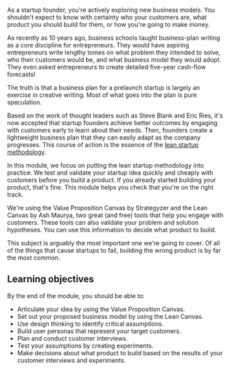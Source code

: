 As a startup founder, you're actively exploring new business models. You shouldn't expect to know with certainty who your customers are, what product you should build for them, or how you're going to make money.

As recently as 10 years ago, business schools taught business-plan writing as a core discipline for entrepreneurs. They would have aspiring entrepreneurs write lengthy tomes on what problem they intended to solve, who their customers would be, and what business model they would adopt. They even asked entrepreneurs to create detailed five-year cash-flow forecasts!

The truth is that a business plan for a prelaunch startup is largely an exercise in creative writing. Most of what goes into the plan is pure speculation.

Based on the work of thought leaders such as Steve Blank and Eric Ries, it's now accepted that startup founders achieve better outcomes by engaging with customers early to learn about their needs. Then, founders create a lightweight business plan that they can easily adapt as the company progresses. This course of action is the essence of the [lean startup methodology](https://hbr.org/2013/05/why-the-lean-start-up-changes-everything?azure-portal=true).

In this module, we focus on putting the lean startup methodology into practice. We test and validate your startup idea quickly and cheaply with customers before you build a product. If you already started building your product, that's fine. This module helps you check that you're on the right track.

We're using the Value Proposition Canvas by Strategyzer and the Lean Canvas by Ash Maurya, two great (and free) tools that help you engage with customers. These tools can also validate your problem and solution hypotheses. You can use this information to decide what product to build.

This subject is arguably the most important one we're going to cover. Of all of the things that cause startups to fail, building the wrong product is by far the most common.

## Learning objectives

By the end of the module, you should be able to:

- Articulate your idea by using the Value Proposition Canvas.
- Set out your proposed business model by using the Lean Canvas.
- Use design thinking to identify critical assumptions.
- Build user personas that represent your target customers.
- Plan and conduct customer interviews.
- Test your assumptions by creating experiments.
- Make decisions about what product to build based on the results of your customer interviews and experiments.
